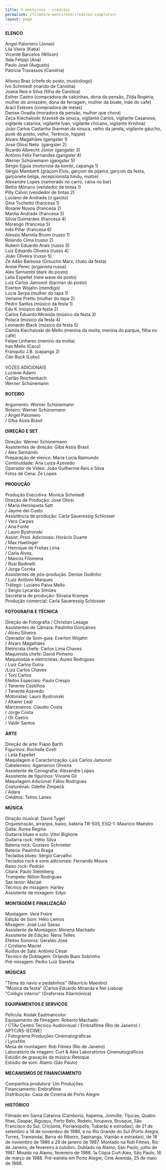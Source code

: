 ```yaml
---
title: O mentiroso - créditos
permalink: /filmes/o-mentiroso/creditos-completos/
layout: page
---
```

**ELENCO**\
\
Angel Palomero (Jonas)\
Lila Vieira (Katia)\
Vicente Barcelos (Wilson)\
Xala Felippi (Ana)\
Paulo José (Augusto)\
Patrícia Travassos (Carolina)\
\
Afonso Braz (chefe do posto, musicólogo)\
Ivo Schmiedt (marido de Carolina)\
Joana Reis e Silva (filha de Carolina)\
Esther Castro (compradora de calcinhas, dona da pensão, Zilda Rogéria, mulher do armazém, dona da ferragem, mulher da boate, mãe do café)\
Araci Esteves (compradora de meias)\
Denise Ovadia (moradora da pensão, mulher que chora)\
Zeca Kiechaloski (travesti da sinuca, vigilante Carlos, vigilante Casanova, vigilante catarina, vigilante Ivan, vigilante chicano, vigilante Krishna)\
João Carlos Castanha (barman da sinuca, velho da janela, vigilante gáucho, punk do posto, velho, Terêncio, hippie)\
Alvaro Magalhães (gangster 1)\
José Oliosi Neto  (gangster 2)\
Ricardo Albrecht Júnior (gangster 3)\
Antônio Félix Fernandes (gangster 4)\
Werner Schünemann (gangster 5)\
Sérgio Eguia (motorista da kombi, capanga 1)\
Sérgio Mamberti (graçom Elvis, garçom de pijama, garçom da festa, garçonete belga, recepcionista hindu, maitre)\
Alexandre Lopes (namorado no carro, caixa no bar)\
Betho Mônaco (vendedor de tintas 1)\
Pilly Calvin (vendedor de tintas 2)\
Luciano de Andrade (o garoto)\
Gina Tochetto (francesa 1)\
Rosane Novoa (francesa 2)\
Marília Andrade (francesa 3)\
Sílvia Guimarães (francesa 4)\
Morango (francesa 5)\
Inês Pillar (francesa 6)\
Alessio Marreta Brunn (russo 1)\
Rolando Cima (russo 2)\
Rubem Eduardo Arais (russo 3)\
Luiz Eduardo Oliveira (russo 4)\
João Oliveira (russo 5)\
Zé Adão Barbosa (Groucho Marx, chato da festa)\
Annie Perec (organista russa)\
Alex Sernambi (dark do posto)\
Leila Espellet (new wave do posto)\
Luiz Carlos Jamonot (barman do posto)\
Everton Wojahn (mendigo)\
Lúcia Serpa (mulher do tapa 1)\
Verlaine Pretto (mulher do tapa 2)\
Pedro Santos (músico da festa 1)\
Edu K (músico da festa 2)\
Carlos Eduardo Miranda (músico da festa 3)\
Polaca (músico da festa 4)\
Leonardo Black (músico da festa 5)\
Camila Kiechaloski de Mello (menina da moita, menina do parque, filha no café)\
Felipe Linhares (menino da moita)\
Iran Mello (Caco)\
Franquito J.B. (capanga 2)\
Cão Buck (Lobo)\
\
VOZES ADICIONAIS\
Luciene Adami\
Carlão Reichenbach\
Werner Schünemann\
\
**ROTEIRO**\
\
Argumento: Werner Schünemann\
Roteiro: Werner Schünemann\
/ Angel Palomero\
/ Giba Assis Brasil\
\
**DIREÇÃO E SET**\
\
Direção: Werner Schünemann\
Assistentes de direção: Giba Assis Brasil\
/ Alex Sernambi\
Preparação de elenco: Maria Lúcia Raimundo\
Continuidade: Ana Luiza Azevedo\
Operador de Vídeo: João Guilherme Reis e Silva\
Fotos de Cena: Zé Lopes\
\
**PRODUÇÃO**\
\
Produção Executiva: Monica Schmiedt\
Direção de Produção: José Oliosi\
/ Maria Henriqueta Satt\
/ Jayme del Cueto\
Assistência de produção: Carla Saueressig Schlosser\
/ Vera Carpes\
/ Ana Fonte\
/ Lauro Bystronski\
Assist. Prod. Adicionais: Horácio Duarte\
/ Max Haetinger\
/ Henrique de Freitas Lima\
/ Carla Alves,\
/ Marcos Filomena\
/ Rosi Badinelli\
/ Jorge Corrêa\
Assistentes de pós-produção: Denise Godinho\
/ Luiz Antônio Marques\
Tráfego: Luciano Paiva Mello\
/ Sérgio Lycarião Simões\
Secretária de produção: Silvana Krampe\
Produção comercial: Carla Saueressig Schlosser\
\
**FOTOGRAFIA E TÉCNICA**\
\
Direção de Fotografia / Christian Lesage\
Assistentes de Câmara: Paulinho Gonçalves\
/ Alceu Silveira\
Operador de Som-guia: Everton Wojahn\
/ Alvaro Magalhães\
Eletricista chefe: Carlos Lima Chaves\
Maquinista chefe: David Pinheiro\
Maquinistas e eletricistas: Aureo Rodrigues\
/ Luiz Carlos Dutra\
/Luiz Carlos Chaves\
/ Toni Carlos\
Efeitos Especiais: Paulo Crespo\
/ Tenente Castilhos\
/ Tenente Azevedo\
Motoristas: Lauro Bystronski\
/ Altamir Leal\
Marceneiros: Claudio Costa\
/ Jorge Costa\
/ Oli Castro\
/ Valdir Santos\
\
**ARTE**\
\
Direção de arte: Fiapo Barth\
Figurinos: Rochelle Costi\
/ Leila Espellet\
Maquilagem e Caracterização: Luis Carlos Jamonot\
Cabeleireiro: Agamenon Oliveira\
Assistente de Cenografia: Alexandre Lopes\
Assistente de figurinos: Viviane Gil\
Maquilagem Adicional: Fábio Rodrigues\
Costureiras: Odette Zimpeck\
/ Adara\
Créditos: Telmo Lanes\
\
**MÚSICA**\
\
Diração musical: David Tygel\
Orquestração, arranjos, baixo, bateria TR-505, ESQ-1: Maurício Maestro\
Gaita: Aurea Regina\
Guitarra blues e solo: Vitor Biglione\
Guitarra rock: Hélio Silva\
Bateria rock: Gustavo Schroeter\
Bateria: Paulinho Braga\
Teclados blues: Sérgio Carvalho\
Teclados rock e sons adicionais: Fernando Moura\
Baixo rock: Pedrão\
Cítara: Paulo Steimberg\
Trumpete: Nilton Rodrigues\
Sax tenor: Macaé\
Técnico de mixagem: Harley\
Assistente de mixagem: Edyo\
\
**MONTAGEM E FINALIZAÇÃO**\
\
Montagem: Vera Freire\
Edição de Som: Hélio Lemos\
Mixagem: José Luiz Sasso\
Assistente de Montagem: Morena Machado\
Assistente de Edição: Nena Telles\
Efeitos Sonoros: Geraldo José\
/ Cristiano Maciel\
Ruídos de Sala: Antônio César\
Técnico de Dublagem: Orlando Biani Sobrinho\
Pré-mixagem: Pedro Luiz Siaretta\
\
**MÚSICAS**\
\
"Tema do navio e pedalinhos" (Maurício Maestro)\
"Música da festa" (Carlos Eduardo Miranda e Nei Lisboa)\
"Colégio interno" (Graforreia Xilarmônica)\
\
**EQUIPAMENTOS E SERVIÇOS**\
\
Película: Kodak Eastmancolor\
Equipamento de filmagem: Roberto Machado\
/ CTAv Centro Técnico Audiovisual / Embrafilme (Rio de Janeiro) / APTC/RS-IECINE]\
/ Fotograma Produções Cinematográficas\
/ Lynxfilm\
Mesa de montagem: Rob Filmes (Rio de Janeiro)\
Laboratório de imagem: Curt & Alex Laboratórios Cinematográficos\
Estúdio de gravação da música: Retoque\
Estúdio de som: Álamo (São Paulo)\
\
**MECANISMOS DE FINANCIAMENTO**\
\
Companhia produtora: Um Produções\
Financiamento: Embrafilme\
Distribuição: Casa de Cinema de Porto Alegre\
\
**HISTÓRICO**\
\
Filmado em Santa Catarina (Camboriú, Itapema, Joinville, Tijucas, Quatro Ilhas, Gaspar, Biguaçu, Porto Belo, Rodeio, Itoupava, Brusque, São Francisco do Sul, Criciúma, Florianópolis, Tubarão e estradas), de 21 de setembro a 14 de novembro de 1986, e no Rio Grande do Sul (Porto Alegre, Torres, Tramandaí, Barra do Ribeiro, Sapiranga, Viamão e estradas), de 18 de novembro de 1986 a 29 de janeiro de 1987. Montado na Rob Filmes, Rio de Janeiro, de fevereiro a outubro. Dublado na Alamo, São Paulo, julho de 1987. Mixado na Alamo, fevereiro de 1988. 1a Cópia Curt-Alex, São Paulo, 16 de março de 1988. Pré-estréia em Porto Alegre, Cine Avenida, 25 de maio de 1988.